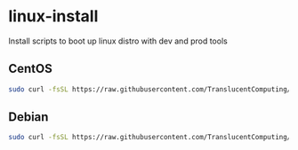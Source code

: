 # linux-install
Install scripts to boot up linux distro with dev and prod tools

## CentOS
```bash
sudo curl -fsSL https://raw.githubusercontent.com/TranslucentComputing/linux-install/master/centos-install.sh | bash
```

## Debian
```bash
sudo curl -fsSL https://raw.githubusercontent.com/TranslucentComputing/linux-install/master/debian-install.sh | bash
```
